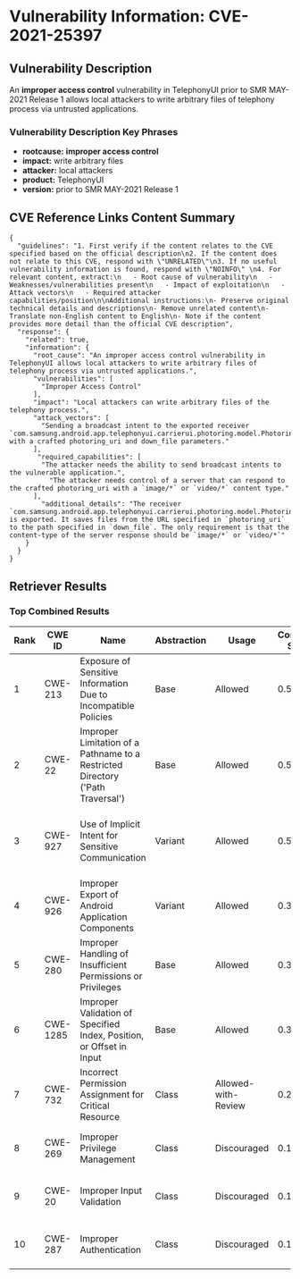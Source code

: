 # Vulnerability Information: CVE-2021-25397

## Vulnerability Description
An **improper access control** vulnerability in TelephonyUI prior to SMR MAY-2021 Release 1 allows local attackers to write arbitrary files of telephony process via untrusted applications.

### Vulnerability Description Key Phrases
- **rootcause:** **improper access control**
- **impact:** write arbitrary files
- **attacker:** local attackers
- **product:** TelephonyUI
- **version:** prior to SMR MAY-2021 Release 1

## CVE Reference Links Content Summary
```
{
  "guidelines": "1. First verify if the content relates to the CVE specified based on the official description\n2. If the content does not relate to this CVE, respond with \"UNRELATED\"\n3. If no useful vulnerability information is found, respond with \"NOINFO\" \n4. For relevant content, extract:\n   - Root cause of vulnerability\n   - Weaknesses/vulnerabilities present\n   - Impact of exploitation\n   - Attack vectors\n   - Required attacker capabilities/position\n\nAdditional instructions:\n- Preserve original technical details and descriptions\n- Remove unrelated content\n- Translate non-English content to English\n- Note if the content provides more detail than the official CVE description",
  "response": {
    "related": true,
    "information": {
      "root_cause": "An improper access control vulnerability in TelephonyUI allows local attackers to write arbitrary files of telephony process via untrusted applications.",
      "vulnerabilities": [
        "Improper Access Control"
      ],
      "impact": "Local attackers can write arbitrary files of the telephony process.",
      "attack_vectors": [
        "Sending a broadcast intent to the exported receiver `com.samsung.android.app.telephonyui.carrierui.photoring.model.PhotoringReceiver` with a crafted photoring_uri and down_file parameters."
      ],
       "required_capabilities": [
        "The attacker needs the ability to send broadcast intents to the vulnerable application.",
          "The attacker needs control of a server that can respond to the crafted photoring_uri with a `image/*` or `video/*` content type."
      ],
        "additional_details": "The receiver `com.samsung.android.app.telephonyui.carrierui.photoring.model.PhotoringReceiver` is exported. It saves files from the URL specified in `photoring_uri` to the path specified in `down_file`. The only requirement is that the content-type of the server response should be `image/*` or `video/*`"
    }
  }
}
```

## Retriever Results

### Top Combined Results

| Rank | CWE ID | Name | Abstraction | Usage | Combined Score | Retrievers | Individual Scores |
|------|--------|------|-------------|-------|---------------|------------|-------------------|
| 1 | CWE-213 | Exposure of Sensitive Information Due to Incompatible Policies | Base | Allowed | 0.5754 | dense, sparse, graph | dense: 0.598, sparse: 0.111, graph: 0.594 |
| 2 | CWE-22 | Improper Limitation of a Pathname to a Restricted Directory ('Path Traversal') | Base | Allowed | 0.5561 | dense, sparse, graph | dense: 0.578, sparse: 0.115, graph: 0.562 |
| 3 | CWE-927 | Use of Implicit Intent for Sensitive Communication | Variant | Allowed | 0.5102 | dense, sparse, graph | dense: 0.573, sparse: 0.147, graph: 0.510 |
| 4 | CWE-926 | Improper Export of Android Application Components | Variant | Allowed | 0.3625 | dense, sparse | dense: 0.579, sparse: 0.180 |
| 5 | CWE-280 | Improper Handling of Insufficient Permissions or Privileges  | Base | Allowed | 0.3570 | dense, sparse | dense: 0.578, sparse: 0.119 |
| 6 | CWE-1285 | Improper Validation of Specified Index, Position, or Offset in Input | Base | Allowed | 0.3504 | dense, sparse | dense: 0.568, sparse: 0.116 |
| 7 | CWE-732 | Incorrect Permission Assignment for Critical Resource | Class | Allowed-with-Review | 0.2099 | dense, sparse | dense: 0.587, sparse: 0.111 |
| 8 | CWE-269 | Improper Privilege Management | Class | Discouraged | 0.1747 | dense, sparse | dense: 0.622, sparse: 0.138 |
| 9 | CWE-20 | Improper Input Validation | Class | Discouraged | 0.1669 | dense, sparse | dense: 0.605, sparse: 0.123 |
| 10 | CWE-287 | Improper Authentication | Class | Discouraged | 0.1640 | dense, sparse | dense: 0.597, sparse: 0.119 |

